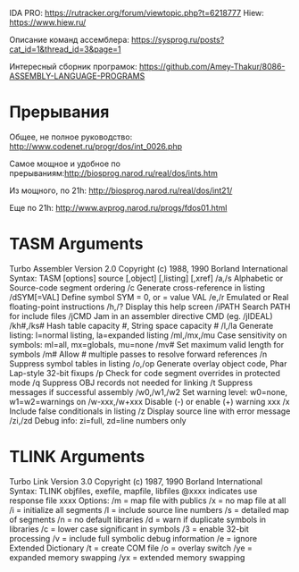 IDA PRO: https://rutracker.org/forum/viewtopic.php?t=6218777
Hiew: https://www.hiew.ru/

Описание команд ассемблера: https://sysprog.ru/posts?cat_id=1&thread_id=3&page=1

Интересный сборник програмок: https://github.com/Amey-Thakur/8086-ASSEMBLY-LANGUAGE-PROGRAMS

# Прерывания
Общее, не полное руководство: http://www.codenet.ru/progr/dos/int_0026.php

Самое мощное и удобное по прерываниям:http://biosprog.narod.ru/real/dos/ints.htm 

Из мощного, по 21h: http://biosprog.narod.ru/real/dos/int21/

Еще по 21h: http://www.avprog.narod.ru/progs/fdos01.html

# TASM Arguments 
Turbo Assembler Version 2.0 Copyright (c) 1988, 1990 Borland International
Syntax: TASM [options] source [,object] [,listing] [,xref]
/a,/s Alphabetic or Source-code segment ordering
/c Generate cross-reference in listing
/dSYM[=VAL] Define symbol SYM = 0, or = value VAL
/e,/r Emulated or Real floating-point instructions
/h,/? Display this help screen
/iPATH Search PATH for include files
/jCMD Jam in an assembler directive CMD (eg. /jIDEAL)
/kh#,/ks# Hash table capacity #, String space capacity #
/l,/la Generate listing: l=normal listing, la=expanded listing
/ml,/mx,/mu Case sensitivity on symbols: ml=all, mx=globals, mu=none
/mv# Set maximum valid length for symbols
/m# Allow # multiple passes to resolve forward references
/n Suppress symbol tables in listing
/o,/op Generate overlay object code, Phar Lap-style 32-bit fixups
/p Check for code segment overrides in protected mode
/q Suppress OBJ records not needed for linking
/t Suppress messages if successful assembly
/w0,/w1,/w2 Set warning level: w0=none, w1=w2=warnings on
/w-xxx,/w+xxx Disable (-) or enable (+) warning xxx
/x Include false conditionals in listing
/z Display source line with error message
/zi,/zd Debug info: zi=full, zd=line numbers only

# TLINK Arguments 
Turbo Link Version 3.0 Copyright (c) 1987, 1990 Borland International
Syntax: TLINK objfiles, exefile, mapfile, libfiles
@xxxx indicates use response file xxxx
Options: /m = map file with publics
/x = no map file at all
/i = initialize all segments
/l = include source line numbers
/s = detailed map of segments
/n = no default libraries
/d = warn if duplicate symbols in libraries
/c = lower case significant in symbols
/3 = enable 32-bit processing
/v = include full symbolic debug information
/e = ignore Extended Dictionary
/t = create COM file
/o = overlay switch
/ye = expanded memory swapping
/yx = extended memory swapping